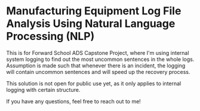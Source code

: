 # Manufacturing Equipment Log File Analysis Using Natural Language Processing (NLP)

This is for Forward School ADS Capstone Project, where I'm using internal system logging to find out the most uncommon sentences in the whole logs.
Assumption is made such that whenever there is an incident, the logging will contain uncommon sentences and will speed up the recovery process.

This solution is not open for public use yet, as it only applies to internal logging with certain structure.

If you have any questions, feel free to reach out to me!
